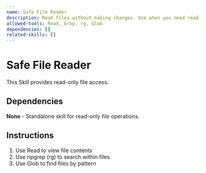 ```yaml
---
name: Safe File Reader
description: Read files without making changes. Use when you need read-only file access.
allowed-tools: Read, Grep, rg, Glob
dependencies: []
related-skills: []
---
```


# Safe File Reader

This Skill provides read-only file access.

## Dependencies

**None** - Standalone skill for read-only file operations.

## Instructions
1. Use Read to view file contents
2. Use ripgrep (rg) to search within files
3. Use Glob to find files by pattern
